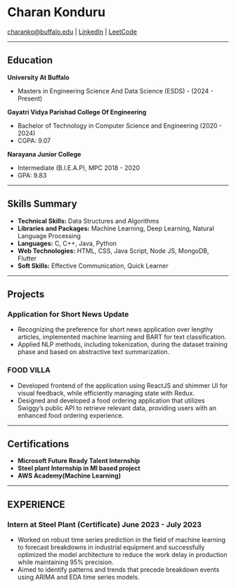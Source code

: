 
# Charan Konduru

charanko@buffalo.edu | [LinkedIn](#) | [LeetCode](#)

---

## Education

**University At Buffalo**
- Masters in Engineering Science And Data Science (ESDS) - (2024 - Present)

**Gayatri Vidya Parishad College Of Engineering** 
- Bachelor of Technology in Computer Science and Engineering (2020 - 2024)
- CGPA: 9.07

**Narayana Junior College**
- Intermediate (B.I.E.A.P), MPC 2018 - 2020 
- GPA: 9.83

---

## Skills Summary

- **Technical Skills:** Data Structures and Algorithms 
- **Libraries and Packages:** Machine Learning, Deep Learning, Natural Language Processing  
- **Languages:** C, C++, Java, Python 
- **Web Technologies:** HTML, CSS, Java Script, Node JS, MongoDB, Flutter  
- **Soft Skills:** Effective Communication, Quick Learner

---

## Projects

### Application for Short News Update
- Recognizing the preference for short news application over lengthy articles, implemented machine learning and BART for text classification.
- Applied NLP methods, including tokenization, during the dataset training phase and based on abstractive text summarization.

### FOOD VILLA
- Developed frontend of the application using ReactJS and shimmer UI for visual feedback, while efficiently managing state with Redux.
- Designed and developed a food ordering application that utilizes Swiggy’s public API to retrieve relevant data, providing users with an enhanced food ordering experience.

---

## Certifications

- **Microsoft Future Ready Talent Internship** 
- **Steel plant Internship in Ml based project** 
- **AWS Academy(Machine Learning)** 



---

## EXPERIENCE

### Intern at Steel Plant (Certificate)  June 2023 - July 2023

- Worked on robust time series prediction in the field of machine learning to forecast breakdowns in industrial equipment and successfully optimized the model architecture to reduce the work delay in production while maintaining 95% precision.
- Aimed to identify patterns and trends that precede breakdown events using ARIMA and EDA time series models.

